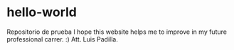 # hello-world
Repositorio de prueba
I hope this website helps me to improve in my future professional carrer. :)
Att. Luis Padilla.
